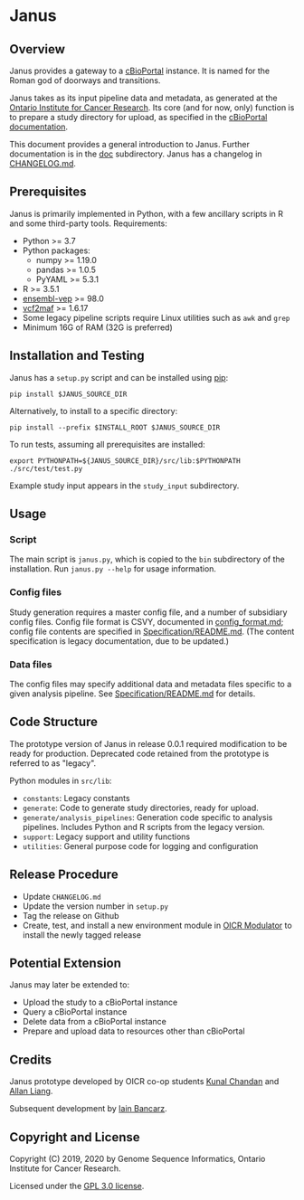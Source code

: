 #  Janus

## Overview

Janus provides a gateway to a [cBioPortal](https://www.cbioportal.org/) instance. It is named for the Roman god of doorways and transitions.

Janus takes as its input pipeline data and metadata, as generated at the [Ontario Institute for Cancer Research](https://oicr.on.ca/). Its core (and for now, only) function is to prepare a study directory for upload, as specified in the [cBioPortal documentation](https://docs.cbioportal.org/5.1-data-loading/data-loading/file-formats).

This document provides a general introduction to Janus. Further documentation is in the [doc](./doc/) subdirectory. Janus has a changelog in [CHANGELOG.md](./CHANGELOG.md).

## Prerequisites

Janus is primarily implemented in Python, with a few ancillary scripts in R and some third-party tools. Requirements:

- Python >= 3.7
- Python packages:
  - numpy >= 1.19.0
  - pandas >= 1.0.5
  - PyYAML >= 5.3.1
- R >= 3.5.1
- [ensembl-vep](https://github.com/Ensembl/ensembl-vep) >= 98.0
- [vcf2maf](https://github.com/mskcc/vcf2maf) >= 1.6.17
- Some legacy pipeline scripts require Linux utilities such as `awk` and `grep`
- Minimum 16G of RAM (32G is preferred)

## Installation and Testing

Janus has a `setup.py` script and can be installed using [pip](https://pypi.org/project/pip/):
```
pip install $JANUS_SOURCE_DIR
```

Alternatively, to install to a specific directory:
```
pip install --prefix $INSTALL_ROOT $JANUS_SOURCE_DIR
```

To run tests, assuming all prerequisites are installed:
```
export PYTHONPATH=${JANUS_SOURCE_DIR}/src/lib:$PYTHONPATH
./src/test/test.py
```

Example study input appears in the `study_input` subdirectory.

## Usage

### Script

The main script is `janus.py`, which is copied to the `bin` subdirectory of the installation. Run `janus.py --help` for usage information.

### Config files

Study generation requires a master config file, and a number of subsidiary config files. Config file format is CSVY, documented in [config_format.md](./doc/config_format.md); config file contents are specified in [Specification/README.md](./study_input/Specification/README.md). (The content specification is legacy documentation, due to be updated.)

### Data files

The config files may specify additional data and metadata files specific to a given analysis pipeline. See [Specification/README.md](./study_input/Specification/README.md) for details.

## Code Structure

The prototype version of Janus in release 0.0.1 required modification to be ready for production. Deprecated code retained from the prototype is referred to as "legacy".

Python modules in `src/lib`:
- `constants`: Legacy constants
- `generate`: Code to generate study directories, ready for upload.
- `generate/analysis_pipelines`: Generation code specific to analysis pipelines. Includes Python and R scripts from the legacy version.
- `support`: Legacy support and utility functions
- `utilities`: General purpose code for logging and configuration

## Release Procedure

- Update `CHANGELOG.md`
- Update the version number in `setup.py`
- Tag the release on Github
- Create, test, and install a new environment module in [OICR Modulator](https://gitlab.oicr.on.ca/ResearchIT/modulator) to install the newly tagged release

## Potential Extension

Janus may later be extended to:
- Upload the study to a cBioPortal instance
- Query a cBioPortal instance
- Delete data from a cBioPortal instance
- Prepare and upload data to resources other than cBioPortal

## Credits

Janus prototype developed by OICR co-op students [Kunal Chandan](https://github.com/kunalchandan) and [Allan Liang](https://github.com/a33liang).

Subsequent development by [Iain Bancarz](https://github.com/iainrb).

## Copyright and License

Copyright (C) 2019, 2020 by Genome Sequence Informatics, Ontario Institute for Cancer Research.

Licensed under the [GPL 3.0 license](https://www.gnu.org/licenses/gpl-3.0.en.html).
